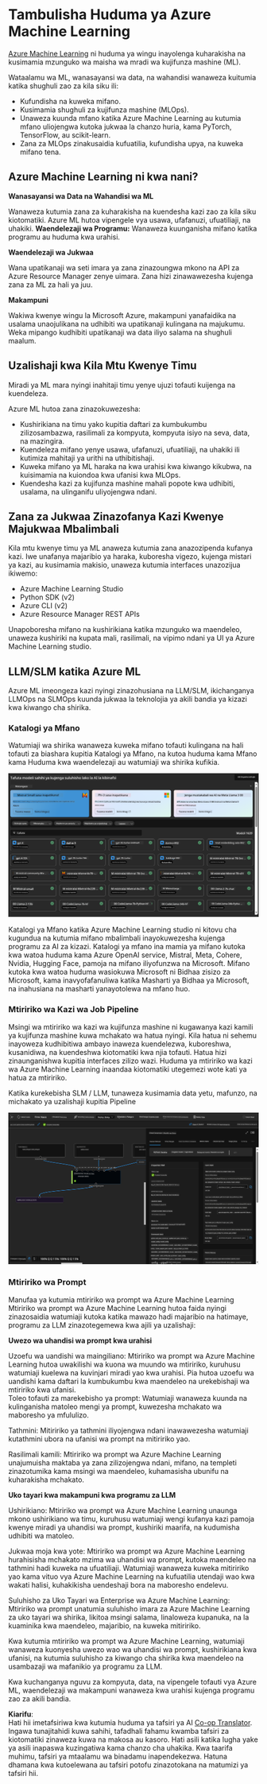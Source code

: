 <!--
CO_OP_TRANSLATOR_METADATA:
{
  "original_hash": "7fe541373802e33568e94e13226d463c",
  "translation_date": "2025-05-09T22:22:54+00:00",
  "source_file": "md/03.FineTuning/Introduce_AzureML.md",
  "language_code": "sw"
}
-->
# **Tambulisha Huduma ya Azure Machine Learning**

[Azure Machine Learning](https://ml.azure.com?WT.mc_id=aiml-138114-kinfeylo) ni huduma ya wingu inayolenga kuharakisha na kusimamia mzunguko wa maisha wa mradi wa kujifunza mashine (ML).

Wataalamu wa ML, wanasayansi wa data, na wahandisi wanaweza kuitumia katika shughuli zao za kila siku ili:

- Kufundisha na kuweka mifano.
- Kusimamia shughuli za kujifunza mashine (MLOps).
- Unaweza kuunda mfano katika Azure Machine Learning au kutumia mfano uliojengwa kutoka jukwaa la chanzo huria, kama PyTorch, TensorFlow, au scikit-learn.
- Zana za MLOps zinakusaidia kufuatilia, kufundisha upya, na kuweka mifano tena.

## Azure Machine Learning ni kwa nani?

**Wanasayansi wa Data na Wahandisi wa ML**

Wanaweza kutumia zana za kuharakisha na kuendesha kazi zao za kila siku kiotomatiki.
Azure ML hutoa vipengele vya usawa, ufafanuzi, ufuatiliaji, na uhakiki.
**Waendelezaji wa Programu:**
Wanaweza kuunganisha mifano katika programu au huduma kwa urahisi.

**Waendelezaji wa Jukwaa**

Wana upatikanaji wa seti imara ya zana zinazoungwa mkono na API za Azure Resource Manager zenye uimara.
Zana hizi zinawawezesha kujenga zana za ML za hali ya juu.

**Makampuni**

Wakiwa kwenye wingu la Microsoft Azure, makampuni yanafaidika na usalama unaojulikana na udhibiti wa upatikanaji kulingana na majukumu.
Weka mipango kudhibiti upatikanaji wa data iliyo salama na shughuli maalum.

## Uzalishaji kwa Kila Mtu Kwenye Timu
Miradi ya ML mara nyingi inahitaji timu yenye ujuzi tofauti kuijenga na kuendeleza.

Azure ML hutoa zana zinazokuwezesha:
- Kushirikiana na timu yako kupitia daftari za kumbukumbu zilizosambazwa, rasilimali za kompyuta, kompyuta isiyo na seva, data, na mazingira.
- Kuendeleza mifano yenye usawa, ufafanuzi, ufuatiliaji, na uhakiki ili kutimiza mahitaji ya urithi na uthibitishaji.
- Kuweka mifano ya ML haraka na kwa urahisi kwa kiwango kikubwa, na kuisimamia na kuiondoa kwa ufanisi kwa MLOps.
- Kuendesha kazi za kujifunza mashine mahali popote kwa udhibiti, usalama, na ulinganifu uliyojengwa ndani.

## Zana za Jukwaa Zinazofanya Kazi Kwenye Majukwaa Mbalimbali

Kila mtu kwenye timu ya ML anaweza kutumia zana anazozipenda kufanya kazi.
Iwe unafanya majaribio ya haraka, kuboresha vigezo, kujenga mistari ya kazi, au kusimamia makisio, unaweza kutumia interfaces unazozijua ikiwemo:
- Azure Machine Learning Studio
- Python SDK (v2)
- Azure CLI (v2)
- Azure Resource Manager REST APIs

Unapoboresha mifano na kushirikiana katika mzunguko wa maendeleo, unaweza kushiriki na kupata mali, rasilimali, na vipimo ndani ya UI ya Azure Machine Learning studio.

## **LLM/SLM katika Azure ML**

Azure ML imeongeza kazi nyingi zinazohusiana na LLM/SLM, ikichanganya LLMOps na SLMOps kuunda jukwaa la teknolojia ya akili bandia ya kizazi kwa kiwango cha shirika.

### **Katalogi ya Mfano**

Watumiaji wa shirika wanaweza kuweka mifano tofauti kulingana na hali tofauti za biashara kupitia Katalogi ya Mfano, na kutoa huduma kama Mfano kama Huduma kwa waendelezaji au watumiaji wa shirika kufikia.

![models](../../../../translated_images/models.2450411eac222e539ffb55785a8f550d01be1030bd8eb67c9c4f9ae4ca5d64be.sw.png)

Katalogi ya Mfano katika Azure Machine Learning studio ni kitovu cha kugundua na kutumia mifano mbalimbali inayokuwezesha kujenga programu za AI za kizazi. Katalogi ya mfano ina mamia ya mifano kutoka kwa watoa huduma kama Azure OpenAI service, Mistral, Meta, Cohere, Nvidia, Hugging Face, pamoja na mifano iliyofunzwa na Microsoft. Mifano kutoka kwa watoa huduma wasiokuwa Microsoft ni Bidhaa zisizo za Microsoft, kama inavyofafanuliwa katika Masharti ya Bidhaa ya Microsoft, na inahusiana na masharti yanayotolewa na mfano huo.

### **Mtiririko wa Kazi wa Job Pipeline**

Msingi wa mtiririko wa kazi wa kujifunza mashine ni kugawanya kazi kamili ya kujifunza mashine kuwa mchakato wa hatua nyingi. Kila hatua ni sehemu inayoweza kudhibitiwa ambayo inaweza kuendelezwa, kuboreshwa, kusanidiwa, na kuendeshwa kiotomatiki kwa njia tofauti. Hatua hizi zinaunganishwa kupitia interfaces zilizo wazi. Huduma ya mtiririko wa kazi wa Azure Machine Learning inaandaa kiotomatiki utegemezi wote kati ya hatua za mtiririko.

Katika kurekebisha SLM / LLM, tunaweza kusimamia data yetu, mafunzo, na michakato ya uzalishaji kupitia Pipeline

![finetuning](../../../../translated_images/finetuning.b52e4aa971dfd8d3c668db913a2b419380533bd3a920d227ec19c078b7b3f309.sw.png)

### **Mtiririko wa Prompt**

Manufaa ya kutumia mtiririko wa prompt wa Azure Machine Learning  
Mtiririko wa prompt wa Azure Machine Learning hutoa faida nyingi zinazosaidia watumiaji kutoka katika mawazo hadi majaribio na hatimaye, programu za LLM zinazotegemewa kwa ajili ya uzalishaji:

**Uwezo wa uhandisi wa prompt kwa urahisi**

Uzoefu wa uandishi wa maingiliano: Mtiririko wa prompt wa Azure Machine Learning hutoa uwakilishi wa kuona wa muundo wa mtiririko, kuruhusu watumiaji kuelewa na kuvinjari miradi yao kwa urahisi. Pia hutoa uzoefu wa uandishi kama daftari la kumbukumbu kwa maendeleo na urekebishaji wa mtiririko kwa ufanisi.  
Toleo tofauti za marekebisho ya prompt: Watumiaji wanaweza kuunda na kulinganisha matoleo mengi ya prompt, kuwezesha mchakato wa maboresho ya mfululizo.

Tathmini: Mitiririko ya tathmini iliyojengwa ndani inawawezesha watumiaji kutathmini ubora na ufanisi wa prompt na mitiririko yao.

Rasilimali kamili: Mtiririko wa prompt wa Azure Machine Learning unajumuisha maktaba ya zana zilizojengwa ndani, mifano, na templeti zinazotumika kama msingi wa maendeleo, kuhamasisha ubunifu na kuharakisha mchakato.

**Uko tayari kwa makampuni kwa programu za LLM**

Ushirikiano: Mtiririko wa prompt wa Azure Machine Learning unaunga mkono ushirikiano wa timu, kuruhusu watumiaji wengi kufanya kazi pamoja kwenye miradi ya uhandisi wa prompt, kushiriki maarifa, na kudumisha udhibiti wa matoleo.

Jukwaa moja kwa yote: Mtiririko wa prompt wa Azure Machine Learning hurahisisha mchakato mzima wa uhandisi wa prompt, kutoka maendeleo na tathmini hadi kuweka na ufuatiliaji. Watumiaji wanaweza kuweka mitiririko yao kama vituo vya Azure Machine Learning na kufuatilia utendaji wao kwa wakati halisi, kuhakikisha uendeshaji bora na maboresho endelevu.

Suluhisho za Uko Tayari wa Enterprise wa Azure Machine Learning: Mtiririko wa prompt unatumia suluhisho imara za Azure Machine Learning za uko tayari wa shirika, likitoa msingi salama, linaloweza kupanuka, na la kuaminika kwa maendeleo, majaribio, na kuweka mitiririko.

Kwa kutumia mtiririko wa prompt wa Azure Machine Learning, watumiaji wanaweza kuonyesha uwezo wao wa uhandisi wa prompt, kushirikiana kwa ufanisi, na kutumia suluhisho za kiwango cha shirika kwa maendeleo na usambazaji wa mafanikio ya programu za LLM.

Kwa kuchanganya nguvu za kompyuta, data, na vipengele tofauti vya Azure ML, waendelezaji wa makampuni wanaweza kwa urahisi kujenga programu zao za akili bandia.

**Kiarifu**:  
Hati hii imetafsiriwa kwa kutumia huduma ya tafsiri ya AI [Co-op Translator](https://github.com/Azure/co-op-translator). Ingawa tunajitahidi kuwa sahihi, tafadhali fahamu kwamba tafsiri za kiotomatiki zinaweza kuwa na makosa au kasoro. Hati asili katika lugha yake ya asili inapaswa kuzingatiwa kama chanzo cha uhakika. Kwa taarifa muhimu, tafsiri ya mtaalamu wa binadamu inapendekezwa. Hatuna dhamana kwa kutoelewana au tafsiri potofu zinazotokana na matumizi ya tafsiri hii.